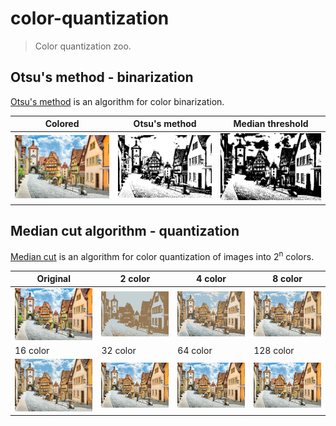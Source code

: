# color-quantization
> Color quantization zoo.

## Otsu's method - binarization
[Otsu's method](https://en.wikipedia.org/wiki/Otsu%27s_method) is an algorithm for color binarization.

|Colored|Otsu's method|Median threshold|
|--|--|--|
|![img](./data/town.png)|![img](./results/otsu/otsu.png)|![img](./results/otsu/median.png)|

## Median cut algorithm - quantization
[Median cut](https://en.wikipedia.org/wiki/Median_cut) is an algorithm for color quantization of images into 2<sup>n</sup> colors.

|Original|2 color|4 color|8 color|
|--|--|--|--|
|![img](./data/town.png)|![img](./results/median_cut/q_2.png)|![img](./results/median_cut/q_4.png)|![img](./results/median_cut/q_8.png)|
|16 color|32 color|64 color|128 color|
|![img](./results/median_cut/q_16.png)|![img](./results/median_cut/q_32.png)|![img](./results/median_cut/q_64.png)|![img](./results/median_cut/q_128.png)|

